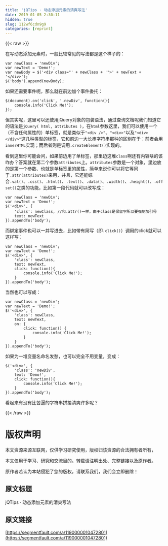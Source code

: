 ```yaml
---
title: 'jQTips · 动态添加元素的清爽写法' 
date: 2019-01-05 2:30:11
hidden: true
slug: 112wf6cdn9g9
categories: [reprint]
---
```


{{< raw >}}

                    
<p>在写动态添加元素时，一般比较常见的写法都是这个样子的：</p>
<div class="widget-codetool" style="display:none;">
      <div class="widget-codetool--inner">
      <span class="selectCode code-tool" data-toggle="tooltip" data-placement="top" title="" data-original-title="全选"></span>
      <span type="button" class="copyCode code-tool" data-toggle="tooltip" data-placement="top" data-clipboard-text="var newClass = 'newDiv';
var newText = 'Demo!';
var newBody = $('<div class=&quot;' + newClass + '&quot;>' + newText + '</div>');
$('body').append(newBody);" title="" data-original-title="复制"></span>
      <span type="button" class="saveToNote code-tool" data-toggle="tooltip" data-placement="top" title="" data-original-title="放进笔记"></span>
      </div>
      </div><pre class="javascript hljs"><code class="javascript"><span class="hljs-keyword">var</span> newClass = <span class="hljs-string">'newDiv'</span>;
<span class="hljs-keyword">var</span> newText = <span class="hljs-string">'Demo!'</span>;
<span class="hljs-keyword">var</span> newBody = $(<span class="hljs-string">'&lt;div class="'</span> + newClass + <span class="hljs-string">'"&gt;'</span> + newText + <span class="hljs-string">'&lt;/div&gt;'</span>);
$(<span class="hljs-string">'body'</span>).append(newBody);</code></pre>
<p>如果还需要事件呢，那么就在前边加个事件委托：</p>
<div class="widget-codetool" style="display:none;">
      <div class="widget-codetool--inner">
      <span class="selectCode code-tool" data-toggle="tooltip" data-placement="top" title="" data-original-title="全选"></span>
      <span type="button" class="copyCode code-tool" data-toggle="tooltip" data-placement="top" data-clipboard-text="$(document).on('click', '.newDiv', function(){
    console.info('Click Me!');
});" title="" data-original-title="复制"></span>
      <span type="button" class="saveToNote code-tool" data-toggle="tooltip" data-placement="top" title="" data-original-title="放进笔记"></span>
      </div>
      </div><pre class="javascript hljs"><code class="javascript">$(<span class="hljs-built_in">document</span>).on(<span class="hljs-string">'click'</span>, <span class="hljs-string">'.newDiv'</span>, <span class="hljs-function"><span class="hljs-keyword">function</span>(<span class="hljs-params"></span>)</span>{
    <span class="hljs-built_in">console</span>.info(<span class="hljs-string">'Click Me!'</span>);
});</code></pre>
<p>但其实呢，这里可以还使用jQuery对象的包装语法，通过查询文档呢我们知道它的语法是<code>jQuery( html, attributes )</code>，在<code>html</code>参数这里，我们可以使用一个（不含任何属性的）单标签，就是类似于<code>"&lt;div /&gt;"</code>、<code>"&lt;div&gt;"</code>以及<code>"&lt;div&gt;&lt;/div&gt;"</code>这几种类型的标签，它和前边一大长串字符串那种的区别在于：前者会用<code>innerHTML</code>实现；而后者则是调用<code>.createElement()</code>实现的。</p>
<p>看到这里你可能会问，如果前边用了单标签，那里边这堆<code>class</code>啊还有内容啥的该咋办？答案就在第二个参数<code>attributes</code>上。<code>attributes</code>参数是一个对象，里边放的是第一个参数、也就是单标签里的属性，简单来说你可以将它等同于<code>.attr(attributes)</code>来用，并且，它还能综合<code>.val()</code>、<code>.css()</code>、<code>.html()</code>、<code>.text()</code>、<code>.data()</code>、<code>.width()</code>、<code>.height()</code>、<code>.offset()</code>之类的功能，比如第一段代码就可以改写成：</p>
<div class="widget-codetool" style="display:none;">
      <div class="widget-codetool--inner">
      <span class="selectCode code-tool" data-toggle="tooltip" data-placement="top" title="" data-original-title="全选"></span>
      <span type="button" class="copyCode code-tool" data-toggle="tooltip" data-placement="top" data-clipboard-text="var newClass = 'newDiv';
var newText = 'Demo!';
$('<div>', {
    'class': newClass, //和.attr()一样，由于class是保留字所以要强制加引号
    text: newText
}).appendTo('body');" title="" data-original-title="复制"></span>
      <span type="button" class="saveToNote code-tool" data-toggle="tooltip" data-placement="top" title="" data-original-title="放进笔记"></span>
      </div>
      </div><pre class="javascript hljs"><code class="javascript"><span class="hljs-keyword">var</span> newClass = <span class="hljs-string">'newDiv'</span>;
<span class="hljs-keyword">var</span> newText = <span class="hljs-string">'Demo!'</span>;
$(<span class="hljs-string">'&lt;div&gt;'</span>, {
    <span class="hljs-string">'class'</span>: newClass, <span class="hljs-comment">//和.attr()一样，由于class是保留字所以要强制加引号</span>
    text: newText
}).appendTo(<span class="hljs-string">'body'</span>);</code></pre>
<p>而绑定事件也可以一并写进去，比如带有简写（即<code>.click()</code>）调用的click就可以这样写：</p>
<div class="widget-codetool" style="display:none;">
      <div class="widget-codetool--inner">
      <span class="selectCode code-tool" data-toggle="tooltip" data-placement="top" title="" data-original-title="全选"></span>
      <span type="button" class="copyCode code-tool" data-toggle="tooltip" data-placement="top" data-clipboard-text="var newClass = 'newDiv';
var newText = 'Demo!';
$('<div>', {
    'class': newClass,
    text: newText,
    click: function(){
        console.info('Click Me!');
    }
}).appendTo('body');" title="" data-original-title="复制"></span>
      <span type="button" class="saveToNote code-tool" data-toggle="tooltip" data-placement="top" title="" data-original-title="放进笔记"></span>
      </div>
      </div><pre class="javascript hljs"><code class="javascript"><span class="hljs-keyword">var</span> newClass = <span class="hljs-string">'newDiv'</span>;
<span class="hljs-keyword">var</span> newText = <span class="hljs-string">'Demo!'</span>;
$(<span class="hljs-string">'&lt;div&gt;'</span>, {
    <span class="hljs-string">'class'</span>: newClass,
    <span class="hljs-attr">text</span>: newText,
    <span class="hljs-attr">click</span>: <span class="hljs-function"><span class="hljs-keyword">function</span>(<span class="hljs-params"></span>)</span>{
        <span class="hljs-built_in">console</span>.info(<span class="hljs-string">'Click Me!'</span>);
    }
}).appendTo(<span class="hljs-string">'body'</span>);</code></pre>
<p>当然也可以写成：</p>
<div class="widget-codetool" style="display:none;">
      <div class="widget-codetool--inner">
      <span class="selectCode code-tool" data-toggle="tooltip" data-placement="top" title="" data-original-title="全选"></span>
      <span type="button" class="copyCode code-tool" data-toggle="tooltip" data-placement="top" data-clipboard-text="var newClass = 'newDiv';
var newText = 'Demo!';
$('<div>', {
    'class': newClass,
    text: newText,
    on: {
        click: function() {
            console.info('Click Me!');
        }
    }
}).appendTo('body');" title="" data-original-title="复制"></span>
      <span type="button" class="saveToNote code-tool" data-toggle="tooltip" data-placement="top" title="" data-original-title="放进笔记"></span>
      </div>
      </div><pre class="javascript hljs"><code class="javascript"><span class="hljs-keyword">var</span> newClass = <span class="hljs-string">'newDiv'</span>;
<span class="hljs-keyword">var</span> newText = <span class="hljs-string">'Demo!'</span>;
$(<span class="hljs-string">'&lt;div&gt;'</span>, {
    <span class="hljs-string">'class'</span>: newClass,
    <span class="hljs-attr">text</span>: newText,
    <span class="hljs-attr">on</span>: {
        <span class="hljs-attr">click</span>: <span class="hljs-function"><span class="hljs-keyword">function</span>(<span class="hljs-params"></span>) </span>{
            <span class="hljs-built_in">console</span>.info(<span class="hljs-string">'Click Me!'</span>);
        }
    }
}).appendTo(<span class="hljs-string">'body'</span>);</code></pre>
<p>如果为一堆变量名命名发愁，也可以完全不用变量，变成：</p>
<div class="widget-codetool" style="display:none;">
      <div class="widget-codetool--inner">
      <span class="selectCode code-tool" data-toggle="tooltip" data-placement="top" title="" data-original-title="全选"></span>
      <span type="button" class="copyCode code-tool" data-toggle="tooltip" data-placement="top" data-clipboard-text="$('<div>', {
    'class': 'newDiv',
    text: 'Demo!',
    click: function(){
        console.info('Click Me!');
    }
}).appendTo('body');" title="" data-original-title="复制"></span>
      <span type="button" class="saveToNote code-tool" data-toggle="tooltip" data-placement="top" title="" data-original-title="放进笔记"></span>
      </div>
      </div><pre class="javascript hljs"><code class="javascript">$(<span class="hljs-string">'&lt;div&gt;'</span>, {
    <span class="hljs-string">'class'</span>: <span class="hljs-string">'newDiv'</span>,
    <span class="hljs-attr">text</span>: <span class="hljs-string">'Demo!'</span>,
    <span class="hljs-attr">click</span>: <span class="hljs-function"><span class="hljs-keyword">function</span>(<span class="hljs-params"></span>)</span>{
        <span class="hljs-built_in">console</span>.info(<span class="hljs-string">'Click Me!'</span>);
    }
}).appendTo(<span class="hljs-string">'body'</span>);</code></pre>
<p>看起来有没有比苦逼的字符串拼接清爽许多呢？</p>

                
{{< /raw >}}

# 版权声明
本文资源来源互联网，仅供学习研究使用，版权归该资源的合法拥有者所有，

本文仅用于学习、研究和交流目的。转载请注明出处、完整链接以及原作者。

原作者若认为本站侵犯了您的版权，请联系我们，我们会立即删除！

## 原文标题
jQTips · 动态添加元素的清爽写法

## 原文链接
[https://segmentfault.com/a/1190000010472801](https://segmentfault.com/a/1190000010472801)

